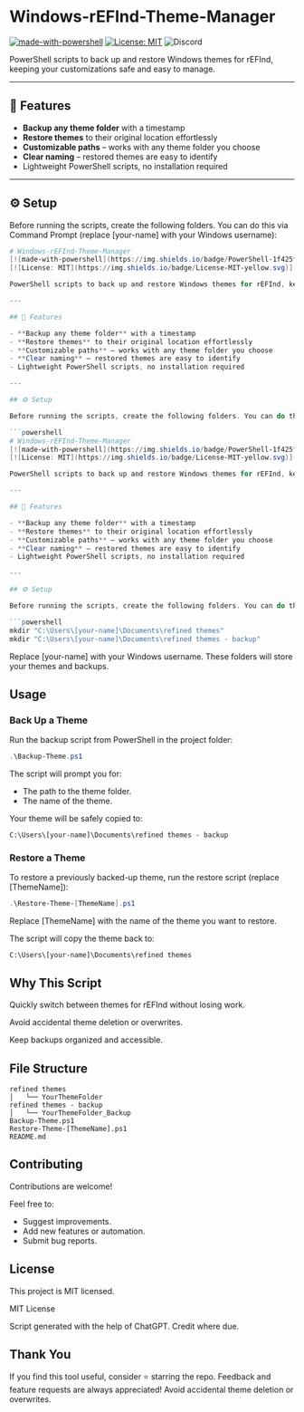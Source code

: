 # Windows-rEFInd-Theme-Manager
[![made-with-powershell](https://img.shields.io/badge/PowerShell-1f425f?logo=Powershell)](https://microsoft.com/PowerShell)
[![License: MIT](https://img.shields.io/badge/License-MIT-yellow.svg)](https://opensource.org/licenses/MIT)
![Discord](https://img.shields.io/discord/1419019684073832470?style=for-the-badge&label=Discord)

PowerShell scripts to back up and restore Windows themes for rEFInd, keeping your customizations safe and easy to manage.

---

## 🌟 Features

- **Backup any theme folder** with a timestamp
- **Restore themes** to their original location effortlessly
- **Customizable paths** – works with any theme folder you choose
- **Clear naming** – restored themes are easy to identify
- Lightweight PowerShell scripts, no installation required

---

## ⚙️ Setup

Before running the scripts, create the following folders. You can do this via Command Prompt (replace [your-name] with your Windows username):

```powershell
# Windows-rEFInd-Theme-Manager
[![made-with-powershell](https://img.shields.io/badge/PowerShell-1f425f?logo=Powershell)](https://microsoft.com/PowerShell)
[![License: MIT](https://img.shields.io/badge/License-MIT-yellow.svg)](https://opensource.org/licenses/MIT)

PowerShell scripts to back up and restore Windows themes for rEFInd, keeping your customizations safe and easy to manage.

---

## 🌟 Features

- **Backup any theme folder** with a timestamp
- **Restore themes** to their original location effortlessly
- **Customizable paths** – works with any theme folder you choose
- **Clear naming** – restored themes are easy to identify
- Lightweight PowerShell scripts, no installation required

---

## ⚙️ Setup

Before running the scripts, create the following folders. You can do this via Command Prompt (replace [your-name] with your Windows username):

```powershell
# Windows-rEFInd-Theme-Manager
[![made-with-powershell](https://img.shields.io/badge/PowerShell-1f425f?logo=Powershell)](https://microsoft.com/PowerShell)
[![License: MIT](https://img.shields.io/badge/License-MIT-yellow.svg)](https://opensource.org/licenses/MIT)

PowerShell scripts to back up and restore Windows themes for rEFInd, keeping your customizations safe and easy to manage.

---

## 🌟 Features

- **Backup any theme folder** with a timestamp
- **Restore themes** to their original location effortlessly
- **Customizable paths** – works with any theme folder you choose
- **Clear naming** – restored themes are easy to identify
- Lightweight PowerShell scripts, no installation required

---

## ⚙️ Setup

Before running the scripts, create the following folders. You can do this via Command Prompt (replace [your-name] with your Windows username):

```powershell
mkdir "C:\Users\[your-name]\Documents\refined themes"
mkdir "C:\Users\[your-name]\Documents\refined themes - backup"
```

Replace [your-name] with your Windows username. These folders will store your themes and backups.

## Usage

### Back Up a Theme
Run the backup script from PowerShell in the project folder:

```powershell
.\Backup-Theme.ps1
```

The script will prompt you for:

- The path to the theme folder.
- The name of the theme.

Your theme will be safely copied to:

```text
C:\Users\[your-name]\Documents\refined themes - backup
```

### Restore a Theme
To restore a previously backed-up theme, run the restore script (replace [ThemeName]):

```powershell
.\Restore-Theme-[ThemeName].ps1
```

Replace [ThemeName] with the name of the theme you want to restore.

The script will copy the theme back to:

```text
C:\Users\[your-name]\Documents\refined themes
```

## Why This Script

Quickly switch between themes for rEFInd without losing work.

Avoid accidental theme deletion or overwrites.

Keep backups organized and accessible.

## File Structure

```text
refined themes
│   └── YourThemeFolder
refined themes - backup
│   └── YourThemeFolder_Backup
Backup-Theme.ps1
Restore-Theme-[ThemeName].ps1
README.md
```

## Contributing

Contributions are welcome!

Feel free to:

- Suggest improvements.
- Add new features or automation.
- Submit bug reports.

## License

This project is MIT licensed.

MIT License

Script generated with the help of ChatGPT. Credit where due.

## Thank You

If you find this tool useful, consider ⭐ starring the repo.
Feedback and feature requests are always appreciated!
Avoid accidental theme deletion or overwrites.
